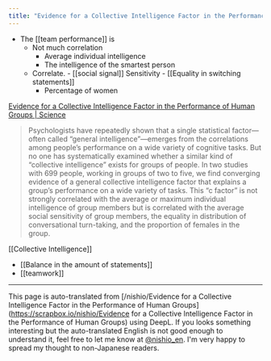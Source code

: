 ```yaml
---
title: "Evidence for a Collective Intelligence Factor in the Performance of Human Groups"
---
```


- The [[team performance]] is
    - Not much correlation
        - Average individual intelligence
        - The intelligence of the smartest person
    - Correlate.
            - [[social signal]] Sensitivity
            - [[Equality in switching statements]]
        - Percentage of women

[Evidence for a Collective Intelligence Factor in the Performance of Human Groups | Science](https://science.sciencemag.org/content/330/6004/686)
> Psychologists have repeatedly shown that a single statistical factor—often called “general intelligence”—emerges from the correlations among people’s performance on a wide variety of cognitive tasks. But no one has systematically examined whether a similar kind of “collective intelligence” exists for groups of people. In two studies with 699 people, working in groups of two to five, we find converging evidence of a general collective intelligence factor that explains a group’s performance on a wide variety of tasks. This “c factor” is not strongly correlated with the average or maximum individual intelligence of group members but is correlated with the average social sensitivity of group members, the equality in distribution of conversational turn-taking, and the proportion of females in the group.

[[Collective Intelligence]]
- [[Balance in the amount of statements]]
- [[teamwork]]

---
This page is auto-translated from [/nishio/Evidence for a Collective Intelligence Factor in the Performance of Human Groups](https://scrapbox.io/nishio/Evidence for a Collective Intelligence Factor in the Performance of Human Groups) using DeepL. If you looks something interesting but the auto-translated English is not good enough to understand it, feel free to let me know at [@nishio_en](https://twitter.com/nishio_en). I'm very happy to spread my thought to non-Japanese readers.